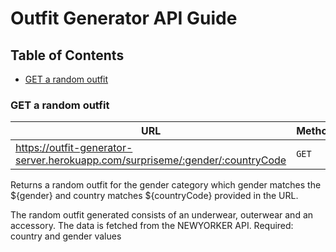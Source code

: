# Outfit Generator API Guide

## Table of Contents

- [GET a random outfit](http://localhost:8000/surpriseme)

### GET a random outfit

| URL                                                                           | Method |
| ----------------------------------------------------------------------------- | ------ |
| https://outfit-generator-server.herokuapp.com/surpriseme/:gender/:countryCode | `GET`  |

Returns a random outfit for the gender category which gender matches the ${gender} and country matches ${countryCode} provided in the URL.

The random outfit generated  consists of an underwear, outerwear and an accessory. The data is fetched from the NEWYORKER API.
Required: country and gender values
